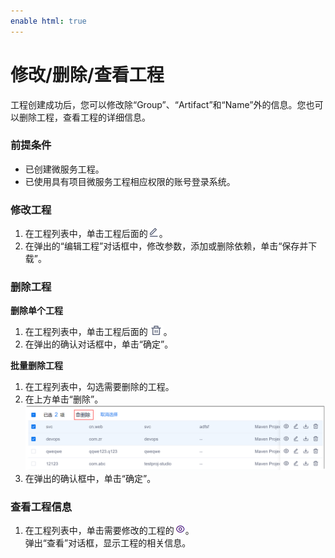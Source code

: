 ```yaml
---
enable html: true
---
```

# 修改/删除/查看工程

工程创建成功后，您可以修改除“Group”、“Artifact”和“Name”外的信息。您也可以删除工程，查看工程的详细信息。

### 前提条件
* 已创建微服务工程。
* 已使用具有项目微服务工程相应权限的账号登录系统。


### 修改工程
1. 在工程列表中，单击工程后面的![](fig/modify-02.png)。
2. 在弹出的“编辑工程”对话框中，修改参数，添加或删除依赖，单击“保存并下载”。

### 删除工程
**删除单个工程**
1. 在工程列表中，单击工程后面的![](fig/delete01.png)。
2. 在弹出的确认对话框中，单击“确定”。

**批量删除工程**
1. 在工程列表中，勾选需要删除的工程。
2. 在上方单击“删除”。       
   <img src="fig/应用管理-工程02.png" style="zoom:50%">         
3. 在弹出的确认框中，单击“确定”。

### 查看工程信息
1. 在工程列表中，单击需要修改的工程的![](fig/view.png)。               
弹出“查看”对话框，显示工程的相关信息。